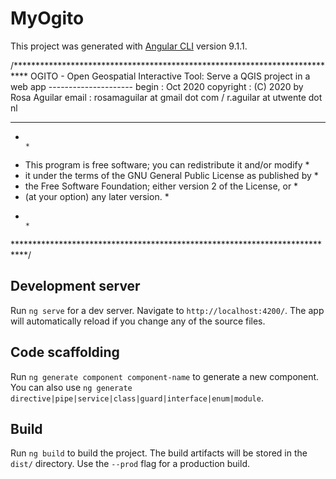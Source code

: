 # MyOgito

This project was generated with [Angular CLI](https://github.com/angular/angular-cli) version 9.1.1.

/***************************************************************************
 OGITO - Open Geospatial Interactive Tool: Serve a QGIS project in a web app
    ---------------------
    begin                : Oct 2020
    copyright            : (C) 2020 by Rosa Aguilar
    email                :  rosamaguilar at gmail dot com / r.aguilar at utwente dot nl
 ***************************************************************************
 *                                                                         *
 *   This program is free software; you can redistribute it and/or modify  *
 *   it under the terms of the GNU General Public License as published by  *
 *   the Free Software Foundation; either version 2 of the License, or     *
 *   (at your option) any later version.                                   *
 *                                                                         *
 ***************************************************************************/

## Development server

Run `ng serve` for a dev server. Navigate to `http://localhost:4200/`. The app will automatically reload if you change any of the source files.

## Code scaffolding

Run `ng generate component component-name` to generate a new component. You can also use `ng generate directive|pipe|service|class|guard|interface|enum|module`.

## Build

Run `ng build` to build the project. The build artifacts will be stored in the `dist/` directory. Use the `--prod` flag for a production build.

